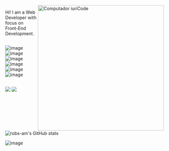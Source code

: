 <img src="https://raw.githubusercontent.com/MicaelliMedeiros/micaellimedeiros/master/image/computer-illustration.png" min-width="400px" max-width="400px" width="400px" align="right" alt="Computador iuriCode">

<p align="left"> 
  Hi! I am a Web Developer with focus on Front-End Development.
  
  ##
  
  ![image](https://img.shields.io/badge/JavaScript-323330?style=for-the-badge&logo=javascript&logoColor=F7DF1E)
  ![image](https://img.shields.io/badge/React-20232A?style=for-the-badge&logo=react&logoColor=61DAFB)
  ![image](https://img.shields.io/badge/Tailwind_CSS-38B2AC?style=for-the-badge&logo=tailwind-css&logoColor=white)
  ![image](https://img.shields.io/badge/Vite-B73BFE?style=for-the-badge&logo=vite&logoColor=FFD62E)
  ![image](https://img.shields.io/badge/Figma-F24E1E?style=for-the-badge&logo=figma&logoColor=white)
  ![image](https://img.shields.io/badge/Adobe%20Photoshop-31A8FF?style=for-the-badge&logo=Adobe%20Photoshop&logoColor=black)
 
  
</p>

##

<p align="left">
    <a href = "mailto:roberta.amaro89@gmail.com"><img src="https://img.shields.io/badge/Gmail-D14836?style=for-the-badge&logo=gmail&logoColor=white" target="_blank"></a>
  <a href="https://www.linkedin.com/in/roberta-amaro" target="_blank"><img src="https://img.shields.io/badge/LinkedIn-0077B5?style=for-the-badge&logo=linkedin&logoColor=white" target="_blank"></a>

 
          
          

![robs-am's GitHub stats](https://github-readme-stats.vercel.app/api?username=robs-am&show_icons=true&theme=tokyonight)
  
  ![image](https://github-readme-streak-stats.herokuapp.com/?user=robs-am)

